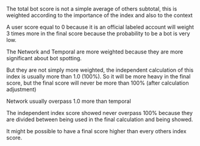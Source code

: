 The total bot score is not a simple average of others subtotal, this is weighted according to the importance of the index and also to the context

A user score equal to 0 because it is an official labeled account will weight 3 times more in the final score because the probability to be a bot is very low.

The Network and Temporal are more weighted because they are more significant about bot spotting.

But they are not simply more weighted, the independent calculation of this index is usually more than 1.0 (100%). So it will be more heavy in the final score, but the final score will never be more than 100% (after calculation adjustment)

Network usually overpass 1.0 more than temporal

The independent index score showed never overpass 100% because they are divided between being used in the final calculation and being showed.

It might be possible to have a final score higher than every others index score.

